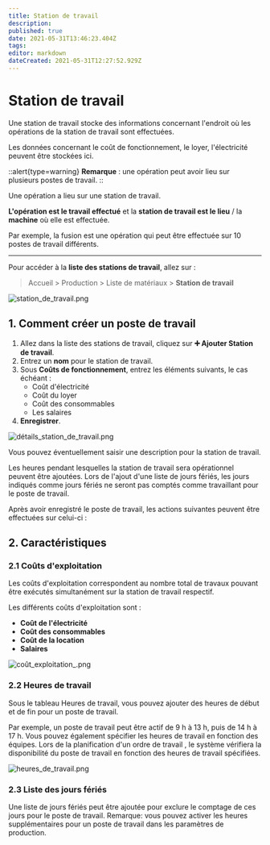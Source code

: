 ```yaml
---
title: Station de travail
description: 
published: true
date: 2021-05-31T13:46:23.404Z
tags: 
editor: markdown
dateCreated: 2021-05-31T12:27:52.929Z
---
```


# Station de travail

Une station de travail stocke des informations concernant l'endroit où les opérations de la station de travail sont effectuées.

Les données concernant le coût de fonctionnement, le loyer, l'électricité peuvent être stockées ici.

::alert{type=warning}
**Remarque** : une opération peut avoir lieu sur plusieurs postes de travail.
::

Une opération a lieu sur une station de travail. 

**L'opération est le travail effectué** et la **station de travail est le lieu** / la **machine** où elle est effectuée. 

Par exemple, la fusion est une opération qui peut être effectuée sur 10 postes de travail différents.

---

Pour accéder à la **liste des stations de travail**, allez sur :

> Accueil > Production > Liste de matériaux > **Station de travail**

![station_de_travail.png](/manufacturing/workstation/station_de_travail.png)

## 1. Comment créer un poste de travail

1. Allez dans la liste des stations de travail, cliquez sur **:heavy_plus_sign: Ajouter Station de travail**.
2. Entrez un **nom** pour le station de travail.
3. Sous **Coûts de fonctionnement**, entrez les éléments suivants, le cas échéant :
	- Coût d'électricité
	- Coût du loyer
	- Coût des consommables
	- Les salaires
4. **Enregistrer**.

![détails_station_de_travail.png](/manufacturing/workstation/détails_station_de_travail.png)

Vous pouvez éventuellement saisir une description pour la station de travail.

Les heures pendant lesquelles la station de travail sera opérationnel peuvent être ajoutées. Lors de l'ajout d'une liste de jours fériés, les jours indiqués comme jours fériés ne seront pas comptés comme travaillant pour le poste de travail.

Après avoir enregistré le poste de travail, les actions suivantes peuvent être effectuées sur celui-ci :

## 2. Caractéristiques 
### 2.1 Coûts d'exploitation

Les coûts d'exploitation correspondent au nombre total de travaux pouvant être exécutés simultanément sur la station de travail respectif.

Les différents coûts d'exploitation sont : 

- **Coût de l'électricité**
- **Coût des consommables**
- **Coût de la location**
- **Salaires**

![coût_exploitation_.png](/manufacturing/workstation/coût_exploitation_.png)

### 2.2 Heures de travail

Sous le tableau Heures de travail, vous pouvez ajouter des heures de début et de fin pour un poste de travail. 

Par exemple, un poste de travail peut être actif de 9 h à 13 h, puis de 14 h à 17 h. Vous pouvez également spécifier les heures de travail en fonction des équipes. Lors de la planification d'un ordre de travail , le système vérifiera la disponibilité du poste de travail en fonction des heures de travail spécifiées.

![heures_de_travail.png](/manufacturing/workstation/heures_de_travail.png)

### 2.3 Liste des jours fériés

Une liste de jours fériés peut être ajoutée pour exclure le comptage de ces jours pour le poste de travail.
Remarque: vous pouvez activer les heures supplémentaires pour un poste de travail dans les paramètres de production.

